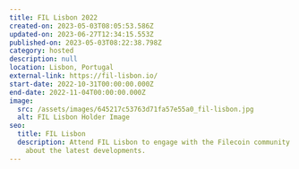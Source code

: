 ```yaml
---
title: FIL Lisbon 2022
created-on: 2023-05-03T08:05:53.586Z
updated-on: 2023-06-27T12:34:15.553Z
published-on: 2023-05-03T08:22:38.798Z
category: hosted
description: null
location: Lisbon, Portugal
external-link: https://fil-lisbon.io/
start-date: 2022-10-31T00:00:00.000Z
end-date: 2022-11-04T00:00:00.000Z
image:
  src: /assets/images/645217c53763d71fa57e55a0_fil-lisbon.jpg
  alt: FIL Lisbon Holder Image
seo:
  title: FIL Lisbon
  description: Attend FIL Lisbon to engage with the Filecoin community and learn
    about the latest developments.
---
```

